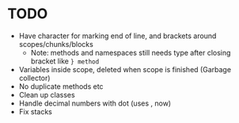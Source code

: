 # TODO

- Have character for marking end of line, and brackets around scopes/chunks/blocks
	- Note: methods and namespaces still needs type after closing bracket like ```} method```
- Variables inside scope, deleted when scope is finished (Garbage collector)
- No duplicate methods etc
- Clean up classes
- Handle decimal numbers with dot (uses , now)
- Fix stacks